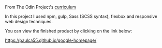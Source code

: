 From The Odin Project's [curriculum](http://www.theodinproject.com/courses/web-development-101/lessons/html-css)

In this project I used npm, gulp, Sass (SCSS syntax), flexbox and responsive web design techniques.

You can view the finished product by clicking on the link below:

https://paulca55.github.io/google-homepage/
